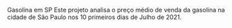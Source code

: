 Gasolina em SP
Este projeto analisa o preço médio de venda da gasolina na cidade de São Paulo nos 10 primeiros dias de Julho de 2021.

